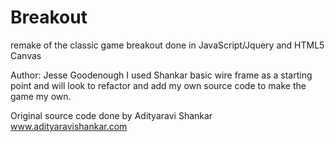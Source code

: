 # Breakout
remake of the classic game breakout done in JavaScript/Jquery and HTML5 Canvas

Author: Jesse Goodenough
I used Shankar basic wire frame as a starting point and will look to refactor and add my own source code to make 
the game my own.

Original source code done by Adityaravi Shankar www.adityaravishankar.com


